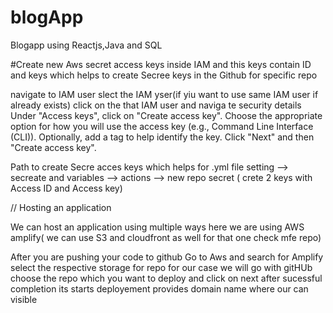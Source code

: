 # blogApp
Blogapp using Reactjs,Java and SQL

#Create new Aws secret access keys inside IAM and this keys contain ID and keys which helps to create Secree keys in the Github for specific repo

navigate to IAM user 
slect the IAM yser(if yiu want to use same IAM user if already exists) 
click on the that IAM user and naviga te security details 
Under "Access keys", click on "Create access key".
Choose the appropriate option for how you will use the access key (e.g., Command Line Interface (CLI)).
Optionally, add a tag to help identify the key.
Click "Next" and then "Create access key".

Path to create Secre acces keys which helps for .yml file
setting --> secreate and variables --> actions --> new repo secret   ( crete 2 keys with Access ID and Access key)

// Hosting an application

We can host an application using multiple ways here we are using AWS amplify( we can use S3 and cloudfront as well for that one check mfe repo)

After you are pushing your code to github 
Go to Aws and search for Amplify
select the respective storage for repo for our case we will go with gitHUb
choose the repo which you want to deploy
and click on next 
after sucessful completion its starts deployement provides domain name where our can visible




